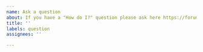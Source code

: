 ```yaml
---
name: Ask a question
about: If you have a "How do I?" question please ask here https://forum.rasa.com
title: ''
labels: question
assignees: ''

---
```


<!--
Hi! If you have a question about how to do something with Rasa, we are happy
to help out!

Please ask these questions in the forum (https://forum.rasa.com).

We only use Github issues for bugs and feature requests. -->
